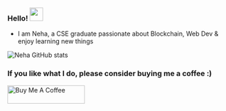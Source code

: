 ### Hello! <img src="https://raw.githubusercontent.com/MartinHeinz/MartinHeinz/master/wave.gif" width="30px">

<!--
**NehaK745/NehaK745** is a ✨ _special_ ✨ repository because its `README.md` (this file) appears on your GitHub profile.

Here are some ideas to get you started:

- 🔭 I’m currently working on ...
- 🌱 I’m currently learning ...
- 👯 I’m looking to collaborate on ...
- 🤔 I’m looking for help with ...
- 💬 Ask me about ...
- 📫 How to reach me: ...
- 😄 Pronouns: ...
- ⚡ Fun fact: ...
-->



* I am Neha, a CSE graduate passionate about Blockchain, Web Dev & enjoy learning new things




![Neha GitHub stats](https://github-readme-stats.vercel.app/api?username=NehaK745&show_icons=true&theme=radical)
 
 ### If you like what I do, please consider buying me a coffee :)

<a href="https://www.buymeacoffee.com/NehaKumari" target="_blank"><img src="https://cdn.buymeacoffee.com/buttons/default-orange.png" alt="Buy Me A Coffee" height="41" width="174"></a>
